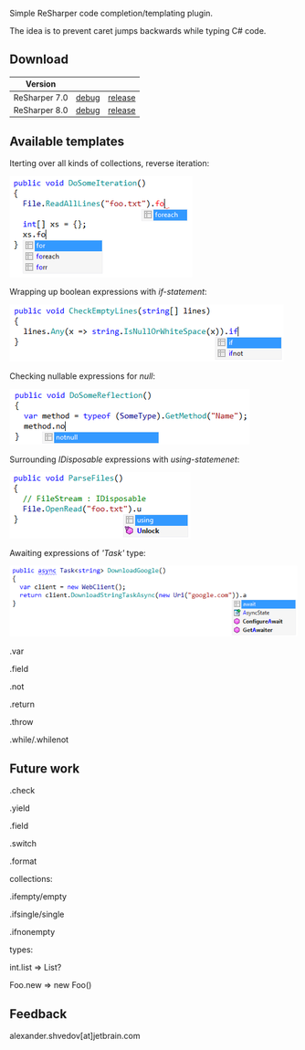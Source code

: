 ﻿Simple ReSharper code completion/templating plugin.

The idea is to prevent caret jumps backwards while typing C# code.

## Download

| Version |   |   |
| ------- | - | - |
| ReSharper 7.0 | [debug](https://dl.dropbox.com/u/2209105/PostfixCompletion/bin/Debug/PostfixCompletion.dll)    | [release](https://dl.dropbox.com/u/2209105/PostfixCompletion/bin/Release/PostfixCompletion.dll) |
| ReSharper 8.0 | [debug](https://dl.dropbox.com/u/2209105/PostfixCompletion/bin.R8/Debug/PostfixCompletion.dll) | [release](https://dl.dropbox.com/u/2209105/PostfixCompletion/bin.R8/Release/PostfixCompletion.dll) |

## Available templates

Iterting over all kinds of collections, reverse iteration:

![foreach](/img/foreach.png)

Wrapping up boolean expressions with *if-statement*:

![if/ifnot](/img/if.png)

Checking nullable expressions for *null*:

![null/notnull](/img/notnull.png)

Surrounding *IDisposable* expressions with *using-statemenet*:

![using](/img/using.png)

Awaiting expressions of *'Task<T>'* type:

![await](/img/await.png)

.var

.field

.not

.return

.throw

.while/.whilenot

## Future work

.check

.yield

.field

.switch

.format

collections:

.ifempty/empty

.ifsingle/single

.ifnonempty

types:

int.list => List<int>?

Foo.new => new Foo()

## Feedback

alexander.shvedov[at]jetbrain.com